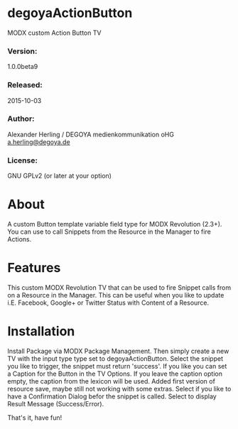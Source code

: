# degoyaActionButton
MODX custom Action Button TV


### Version:
1.0.0beta9

### Released:
2015-10-03

### Author:
Alexander Herling / DEGOYA medienkommunikation oHG <a.herling@degoya.de>

### License:
GNU GPLv2 (or later at your option)


# About
A custom Button template variable field type for MODX Revolution (2.3+).
You can use to call Snippets from the Resource in the Manager to fire Actions.

# Features
This custom MODX Revolution TV that can be used to fire Snippet calls from on a Resource in the Manager.
This can be useful when you like to update i.E. Facebook, Google+ or Twitter Status with Content of a Resource.

# Installation
Install Package via MODX Package Management.
Then simply create a new TV with the input type type set to degoyaActionButton.
Select the snippet you like to trigger, the snippet must return 'success'.
If you like you can set a Caption for the Button in the TV Options.
If you leave the caption option empty, the caption from the lexicon will be used.
Added first version of resource save, maybe still not working with some extras.
Select if you like to have a Confirmation Dialog befor the snippet is called.
Select to display Result Message (Success/Error).

That's it, have fun!
